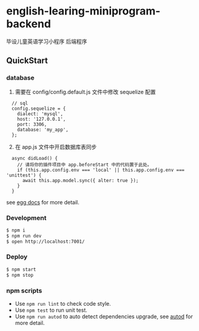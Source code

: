# english-learing-miniprogram-backend
毕设儿童英语学习小程序 后端程序

## QuickStart

### database

1. 需要在 config/config.default.js 文件中修改 sequelize 配置

```
  // sql
  config.sequelize = {
    dialect: 'mysql',
    host: '127.0.0.1',
    port: 3306,
    database: 'my_app',
  };
```

2. 在 app.js 文件中开启数据库表同步

```
  async didLoad() {
    // 请将你的插件项目中 app.beforeStart 中的代码置于此处。
    if (this.app.config.env === 'local' || this.app.config.env === 'unittest') {
      await this.app.model.sync({ alter: true });
    }
  }
```

see [egg docs][egg] for more detail.

### Development

```bash
$ npm i
$ npm run dev
$ open http://localhost:7001/
```

### Deploy

```bash
$ npm start
$ npm stop
```

### npm scripts

- Use `npm run lint` to check code style.
- Use `npm test` to run unit test.
- Use `npm run autod` to auto detect dependencies upgrade, see [autod](https://www.npmjs.com/package/autod) for more detail.

[egg]: https://eggjs.org
